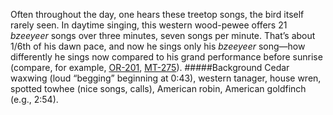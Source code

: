 Often throughout the day, one hears these treetop songs, the bird itself rarely seen. In daytime singing, this western wood-pewee offers 21 _bzeeyeer_ songs over three minutes, seven songs per minute. That’s about 1/6th of his dawn pace, and now he sings only his _bzeeyeer_ song—how  differently he sings now compared to his grand performance before sunrise (compare, for example, [OR-201](http://listeningtoacontinentsing.com/recording.php?page=OR-201), [MT-275](http://listeningtoacontinentsing.com/recording.php?page=MT-275)).
#####Background
Cedar waxwing (loud “begging” beginning at 0:43), western tanager, house wren, spotted towhee (nice songs, calls), American robin, American goldfinch (e.g., 2:54). 
